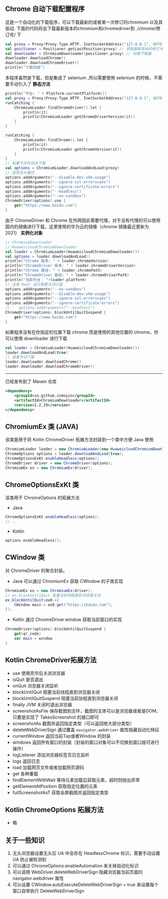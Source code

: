 ## Chrome 自动下载配置程序

这是一个自动化的下载程序，可以下载最新的或者某一次修订的chromium 以及其驱动.
下面的代码将会下载最新版本的chromium和chromedriver到 ./chrome/修订号/ 下
```kotlin
val proxy = Proxy(Proxy.Type.HTTP, InetSocketAddress("127.0.0.1", 8070))
val positioner = Positioner.getLastPosition(proxy) // 获取最新版本的修订号
val downloader = ChromiumDownloader(positioner,proxy) // 创建下载器
downloader.downloadChrome()
downloader.downloadChromeDriver()
println("下载完成")
```
本程序虽然是下载，但是集成了 selenium ,所以需要使用 selenium 的时候，不需要手动引入了
**静态方法**
```kotlin
println("平台: " + Platform.currentPlatform())
val proxy = Proxy(Proxy.Type.HTTP, InetSocketAddress("127.0.0.1", 8070))
runCatching {
    ChromiumLoader.findChromeDriver().let {
        println(it)
        println(ChromiumLoader.getChromeDriverVersion(it))
    }
}

runCatching {
    ChromiumLoader.findChrome().let {
        println(it)
        println(ChromiumLoader.getChromeVersion(it))
    }
}
// 如果不存在则去下载
val options = ChromiumLoader.downloadAndLoad(proxy)
// 启用无头模式
options.addArguments("--disable-dev-shm-usage")
options.addArguments("--ignore-ssl-errors=yes")
options.addArguments("--ignore-certificate-errors")
options.addArguments("--headless")
options.addArguments("--no-sandbox")
ChromeDriver(options).use {
    get("https://www.baidu.com")
}
```
由于 ChromeDriver 和 Chrome 在外网因此需要代理，对于没有代理的可以使用国内的镜像进行下载，这里使用的华为云的镜像（chrome 镜像最近更新为 2021）
**实例化对象**
```kotlin
// ChromiumDownloader
// HuaweicloudChromiumDownloader
val loader = ChromiumLoader(HuaweicloudChromiumDownloader())
val options = loader.downloadAndLoad()
println("Chrome 版本: " + loader.chromeVersion)
println("ChromeDriver 版本: " + loader.chromeDriverVersion)
println("Chrome 路径: " + loader.chromePath)
println("ChromeDriver 路径: " + loader.chromeDriverPath)
println("当前平台： "+loader.platform)
// 注意 Root 运行需要关闭沙盒
options.addArguments("--no-sandbox")
options.addArguments("--disable-dev-shm-usage")
options.addArguments("--ignore-ssl-errors=yes")
options.addArguments("--ignore-certificate-errors")
//    options.addArguments("--headless")
ChromeDriver(options).blockUntilQuitSuspend {
    get("https://www.baidu.com")
}
```

如果程序没有在你指定的位置下载 chrome 而是使用的其他位置的 chrome，你可以使用 downloader 进行下载
```kotlin
val loader = ChromiumLoader(HuaweicloudChromiumDownloader())
loader.downloadAndLoad(true)
// 或者手动下载
loader.downloader.downloadChrome()
loader.downloader.downloadChromeDriver()
```
---- 
已经发布到了 Maven 仓库
```xml
<dependency>
    <groupId>io.github.zimoyin</groupId>
    <artifactId>ChromiumDownloader</artifactId>
    <version>1.2.29</version>
</dependency>
```

## ChromiumEx 类 (JAVA)
该类是用于将 Kotlin ChromeDriver 拓展方法封装到一个类中方便 Java 使用
```java
ChromiumLoader loader = new ChromiumLoader(new HuaweicloudChromiumDownloader());
ChromeOptions options = loader.downloadAndLoad(true);
ChromeOptionsExKt.enableHeadless(options);
ChromeDriver driver = new ChromeDriver(options);
ChromiumEx ex = new ChromiumEx(driver);
```

## ChromeOptionsExKt 类
该类用于 ChromeOptions 的拓展方法
* Java
```java
ChromeOptionsExKt.enableHeadless(options);
// ...
```
* Kotlin
```kotlin
options.enableHeadless();
```

## CWindow 类
对 ChromeDriver 的聚合封装。
* Java 可以通过 ChromiumEx 获取 CWindow 的子类实现
```java
ChromiumEx ex = new ChromiumEx(driver);
// ex.blockUntilQuit 阻塞当前线程直到浏览器关闭
ex.blockUntilQuit(ex0->{
    CWindow main = ex0.get("https://baidu.com");
});
```
* Kotlin 通过 ChromeDriver.window 获取当前窗口的实现
```kotlin
ChromeDriver(options).blockUntilQuitSuspend {
    get(qr_code)
    var main = window
}
```

## Kotlin ChromeDriver拓展方法
* use 使用完毕后关闭浏览器
* isQuit 是否退出
* onQuit 浏览器关闭监听
* blockUntilQuit 阻塞当前线程直到浏览器关闭
* blockUntilQuitSuspend 阻塞当前协程直到浏览器关闭
* finally JVM 关闭时退出浏览器
* screenshotAsFile 保存截图到文件，截图的主体可以是浏览器或者是DOM，只要是实现了 TakesScreenshot 的接口即可
* screenshotAs 截图并返回指定类型（可以返回绝大部分类型）
* deleteWebDriverSign 通过覆盖 `navigator.webdriver` 属性隐藏自动化特征
* currentWindow 返回当前Tap或者Window 的封装
* windows 返回所有窗口的封装（封装的窗口对象可以不切换到窗口就可进行操作）
* logListener 添加浏览器标签页日志监听
* logs 返回日志
* load 加载网页文件或者加载网页源码
* get 各种重载
* findElementWithWait 等待元素加载后获取元素，超时则抛出异常
* getElementAtPosition 获取指定位置的元素
* fullScreenshotAsT 获取全屏截图并返回指定类型

## Kotlin ChromeOptions 拓展方法
* 略

## 关于一些知识
1. 无头浏览器设置无头后 UA 中会存在 HeadlessChrome 标识，需要手动设置 UA 防止被检测到
2. 可以通过 ChromeOptions.enableAutomation 来关掉自动化标识
3. 可以调用 WebDriver.deleteWebDriverSign 隐藏浏览器当前页面的 navigator.webdriver 属性
4. 可以设置 CWindow.autoExecuteDeleteWebDriverSign = true 来设置每个窗口自带执行 DeleteWebDriverSign